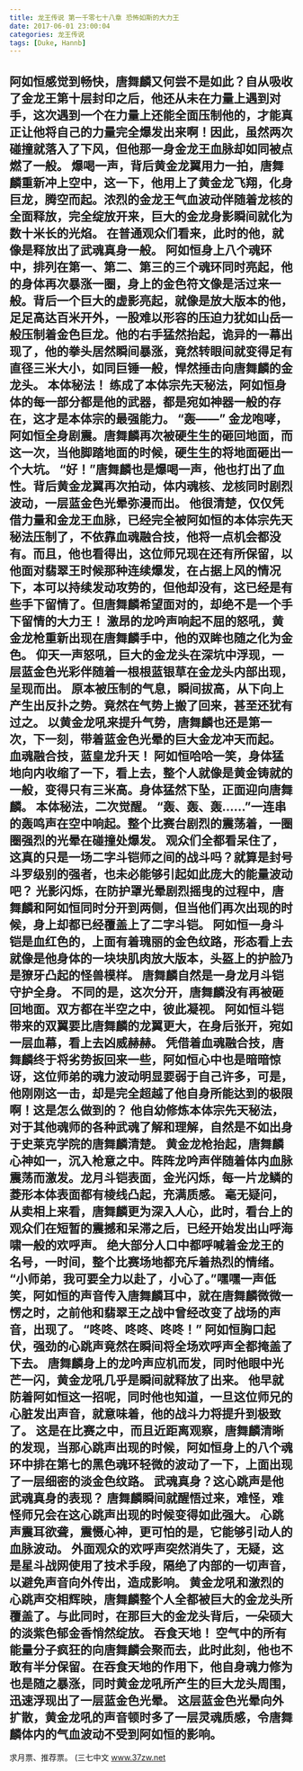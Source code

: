 ```yaml
---
title: 龙王传说 第一千零七十八章 恐怖如斯的大力王
date: 2017-06-01 23:00:04
categories: 龙王传说
tags: [Duke, Hannb]
---
```


阿如恒感觉到畅快，唐舞麟又何尝不是如此？自从吸收了金龙王第十层封印之后，他还从未在力量上遇到对手，这次遇到一个在力量上还能全面压制他的，才能真正让他将自己的力量完全爆发出来啊！因此，虽然两次碰撞就落入了下风，但他那一身金龙王血脉却如同被点燃了一般。
爆喝一声，背后黄金龙翼用力一拍，唐舞麟重新冲上空中，这一下，他用上了黄金龙飞翔，化身巨龙，腾空而起。浓烈的金龙王气血波动伴随着龙核的全面释放，完全绽放开来，巨大的金龙身影瞬间就化为数十米长的光焰。
在普通观众们看来，此时的他，就像是释放出了武魂真身一般。
阿如恒身上八个魂环中，排列在第一、第二、第三的三个魂环同时亮起，他的身体再次暴涨一圈，身上的金色符文像是活过来一般。背后一个巨大的虚影亮起，就像是放大版本的他，足足高达百米开外，一股难以形容的压迫力犹如山岳一般压制着金色巨龙。他的右手猛然抬起，诡异的一幕出现了，他的拳头居然瞬间暴涨，竟然转眼间就变得足有直径三米大小，如同巨锤一般，悍然捶击向唐舞麟的金龙头。
本体秘法！
练成了本体宗先天秘法，阿如恒身体的每一部分都是他的武器，都是宛如神器一般的存在，这才是本体宗的最强能力。
“轰——”
金龙咆哮，阿如恒全身剧震。唐舞麟再次被硬生生的砸回地面，而这一次，当他脚踏地面的时候，硬生生的将地面砸出一个大坑。
“好！”唐舞麟也是爆喝一声，他也打出了血性。背后黄金龙翼再次拍动，体内魂核、龙核同时剧烈波动，一层蓝金色光晕弥漫而出。
他很清楚，仅仅凭借力量和金龙王血脉，已经完全被阿如恒的本体宗先天秘法压制了，不依靠血魂融合技，他将一点机会都没有。而且，他也看得出，这位师兄现在还有所保留，以他面对翡翠王时候那种连续爆发，在占据上风的情况下，本可以持续发动攻势的，但他却没有，这已经是有些手下留情了。但唐舞麟希望面对的，却绝不是一个手下留情的大力王！
激昂的龙吟声响起不屈的怒吼，黄金龙枪重新出现在唐舞麟手中，他的双眸也随之化为金色。
仰天一声怒吼，巨大的金龙头在深坑中浮现，一层蓝金色光彩伴随着一根根蓝银草在金龙头内部出现，呈现而出。
原本被压制的气息，瞬间拔高，从下向上产生出反扑之势。竟然在气势上搬了回来，甚至还犹有过之。
以黄金龙吼来提升气势，唐舞麟也还是第一次，下一刻，带着蓝金色光晕的巨大金龙冲天而起。
血魂融合技，蓝皇龙升天！
阿如恒哈哈一笑，身体猛地向内收缩了一下，看上去，整个人就像是黄金铸就的一般，变得只有三米高。身体猛然下坠，正面迎向唐舞麟。
本体秘法，二次觉醒。
“轰、轰、轰……”一连串的轰鸣声在空中响起。整个比赛台剧烈的震荡着，一圈圈强烈的光晕在碰撞处爆发。
观众们全都看呆住了，这真的只是一场二字斗铠师之间的战斗吗？就算是封号斗罗级别的强者，也未必能够引起如此庞大的能量波动吧？
光影闪烁，在防护罩光晕剧烈摇曳的过程中，唐舞麟和阿如恒同时分开到两侧，但当他们再次出现的时候，身上却都已经覆盖上了二字斗铠。
阿如恒一身斗铠是血红色的，上面有着瑰丽的金色纹路，形态看上去就像是他身体的一块块肌肉放大版本，头盔上的护脸乃是獠牙凸起的怪兽模样。
唐舞麟自然是一身龙月斗铠守护全身。
不同的是，这次分开，唐舞麟没有再被砸回地面。双方都在半空之中，彼此凝视。
阿如恒斗铠带来的双翼要比唐舞麟的龙翼更大，在身后张开，宛如一层血幕，看上去凶威赫赫。
凭借着血魂融合技，唐舞麟终于将劣势扳回来一些，阿如恒心中也是暗暗惊讶，这位师弟的魂力波动明显要弱于自己许多，可是，他刚刚这一击，却是完全超越了他自身所能达到的极限啊！这是怎么做到的？
他自幼修炼本体宗先天秘法，对于其他魂师的各种武魂了解和理解，自然是不如出身于史莱克学院的唐舞麟清楚。
黄金龙枪抬起，唐舞麟心神如一，沉入枪意之中。阵阵龙吟声伴随着体内血脉震荡而激发。龙月斗铠表面，金光闪烁，每一片龙鳞的菱形本体表面都有棱线凸起，充满质感。
毫无疑问，从卖相上来看，唐舞麟更为深入人心，此时，看台上的观众们在短暂的震撼和呆滞之后，已经开始发出山呼海啸一般的欢呼声。
绝大部分人口中都呼喊着金龙王的名号，一时间，整个比赛场地都充斥着热烈的情绪。
“小师弟，我可要全力以赴了，小心了。”嘿嘿一声低笑，阿如恒的声音传入唐舞麟耳中，就在唐舞麟微微一愣之时，之前他和翡翠王之战中曾经改变了战场的声音，出现了。
“咚咚、咚咚、咚咚！”
阿如恒胸口起伏，强劲的心跳声竟然在瞬间将全场欢呼声全都掩盖了下去。
唐舞麟身上的龙吟声应机而发，同时他眼中光芒一闪，黄金龙吼几乎是瞬间就释放了出来。
他早就防着阿如恒这一招呢，同时他也知道，一旦这位师兄的心脏发出声音，就意味着，他的战斗力将提升到极致了。
这是在比赛之中，而且近距离观察，唐舞麟清晰的发现，当那心跳声出现的时候，阿如恒身上的八个魂环中排在第七的黑色魂环轻微的波动了一下，上面出现了一层细密的淡金色纹路。
武魂真身？这心跳声是他武魂真身的表现？
唐舞麟瞬间就醒悟过来，难怪，难怪师兄会在这心跳声出现的时候变得如此强大。
心跳声震耳欲聋，震慑心神，更可怕的是，它能够引动人的血脉波动。
外面观众的欢呼声突然消失了，无疑，这是星斗战网使用了技术手段，隔绝了内部的一切声音，以避免声音向外传出，造成影响。
黄金龙吼和激烈的心跳声交相辉映，唐舞麟整个人全都被巨大的金龙头所覆盖了。与此同时，在那巨大的金龙头背后，一朵硕大的淡紫色郁金香悄然绽放。
吞食天地！
空气中的所有能量分子疯狂的向唐舞麟会聚而去，此时此刻，他也不敢有半分保留。在吞食天地的作用下，他自身魂力修为也是随之暴涨，同时黄金龙吼所产生的巨大龙头周围，迅速浮现出了一层蓝金色光晕。
这层蓝金色光晕向外扩散，黄金龙吼的声音顿时多了一层灵魂质感，令唐舞麟体内的气血波动不受到阿如恒的影响。
----------------------------------
求月票、推荐票。
(三七中文 www.37zw.net